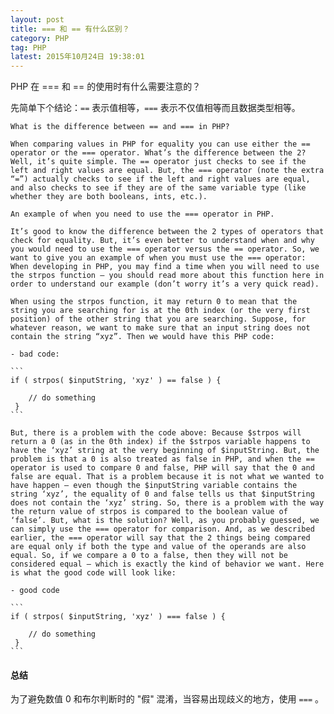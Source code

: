 ```yaml
---
layout: post
title: === 和 == 有什么区别？
category: PHP
tag: PHP
latest: 2015年10月24日 19:38:01
---
```


PHP 在 === 和 == 的使用时有什么需要注意的？

先简单下个结论：`==` 表示值相等，`===` 表示不仅值相等而且数据类型相等。

	What is the difference between == and === in PHP?

	When comparing values in PHP for equality you can use either the == operator or the === operator. What’s the difference between the 2? Well, it’s quite simple. The == operator just checks to see if the left and right values are equal. But, the === operator (note the extra “=”) actually checks to see if the left and right values are equal, and also checks to see if they are of the same variable type (like whether they are both booleans, ints, etc.).
	
	An example of when you need to use the === operator in PHP.
	
	It’s good to know the difference between the 2 types of operators that check for equality. But, it’s even better to understand when and why you would need to use the === operator versus the == operator. So, we want to give you an example of when you must use the === operator: When developing in PHP, you may find a time when you will need to use the strpos function – you should read more about this function here in order to understand our example (don’t worry it’s a very quick read).
	
	When using the strpos function, it may return 0 to mean that the string you are searching for is at the 0th index (or the very first position) of the other string that you are searching. Suppose, for whatever reason, we want to make sure that an input string does not contain the string “xyz”. Then we would have this PHP code:
	
	- bad code:

	```
	if ( strpos( $inputString, 'xyz' ) == false ) {
			
	    // do something
	 }
	```
	
	But, there is a problem with the code above: Because $strpos will return a 0 (as in the 0th index) if the $strpos variable happens to have the ‘xyz’ string at the very beginning of $inputString. But, the problem is that a 0 is also treated as false in PHP, and when the == operator is used to compare 0 and false, PHP will say that the 0 and false are equal. That is a problem because it is not what we wanted to have happen – even though the $inputString variable contains the string ‘xyz’, the equality of 0 and false tells us that $inputString does not contain the ‘xyz’ string. So, there is a problem with the way the return value of strpos is compared to the boolean value of ‘false’. But, what is the solution? Well, as you probably guessed, we can simply use the === operator for comparison. And, as we described earlier, the === operator will say that the 2 things being compared are equal only if both the type and value of the operands are also equal. So, if we compare a 0 to a false, then they will not be considered equal – which is exactly the kind of behavior we want. Here is what the good code will look like:
	
	- good code
	
	```
	if ( strpos( $inputString, 'xyz' ) === false ) {
			
	    // do something
	 }
	```

#### 总结

为了避免数值 0 和布尔判断时的 "假" 混淆，当容易出现歧义的地方，使用 `===` 。
